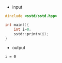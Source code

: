 

- input
```cpp
#include <sstd/sstd.hpp>

int main(){
    int i=0;
    sstd::printn(i);
}
```
- output
```
i = 0

```


